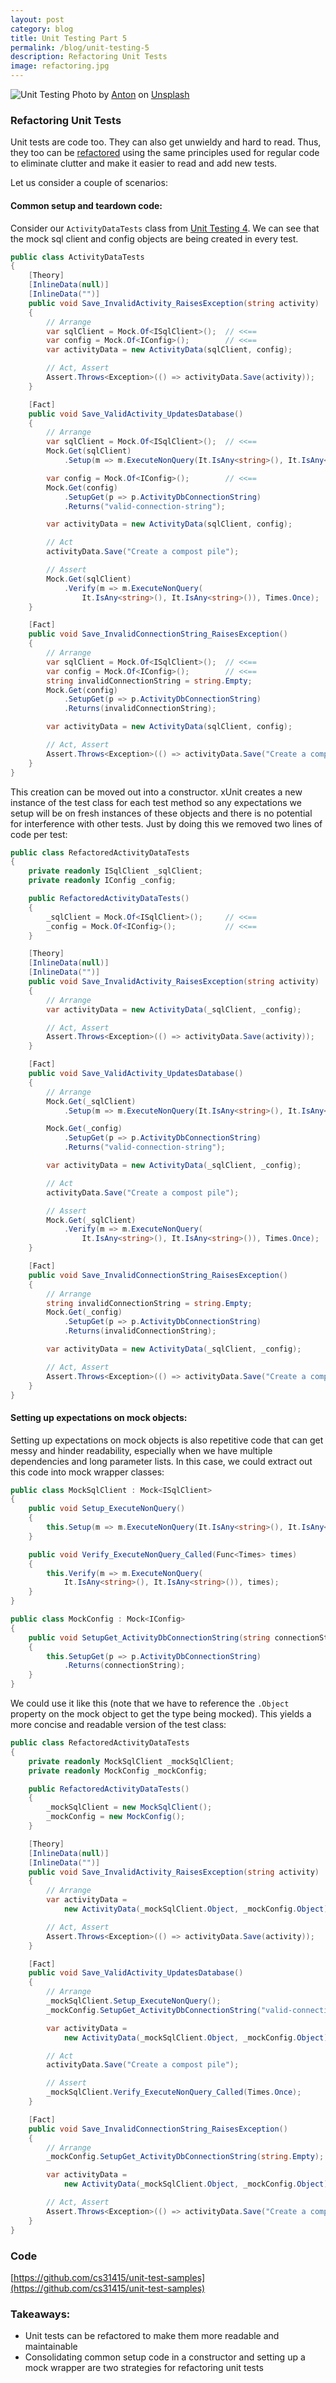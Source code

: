 ```yaml
---
layout: post
category: blog
title: Unit Testing Part 5
permalink: /blog/unit-testing-5
description: Refactoring Unit Tests
image: refactoring.jpg
---
```


![Unit Testing](../../../img/refactoring.jpg)
<span class="credit">Photo by <a href="https://unsplash.com/@uniqueton?utm_source=unsplash&amp;utm_medium=referral&amp;utm_content=creditCopyText">Anton</a> on <a href="https://unsplash.com/s/photos/cleaning?utm_source=unsplash&amp;utm_medium=referral&amp;utm_content=creditCopyText">Unsplash</a></span>

### Refactoring Unit Tests

Unit tests are code too. They can also get unwieldy and hard to read. Thus, they too can be [refactored](https://martinfowler.com/tags/refactoring.html) using the same principles used for regular code to eliminate clutter and make it easier to read and add new tests.

Let us consider a couple of scenarios:
#### Common setup and teardown code:

Consider our `ActivityDataTests` class from [Unit Testing 4](http://chandrasivaraman.com/blog/unit-testing-4/). We can see that the mock sql client and config objects are being created in every test. 

```csharp
public class ActivityDataTests
{
    [Theory]
    [InlineData(null)]
    [InlineData("")]
    public void Save_InvalidActivity_RaisesException(string activity)
    {
        // Arrange
        var sqlClient = Mock.Of<ISqlClient>();  // <<==
        var config = Mock.Of<IConfig>();        // <<==
        var activityData = new ActivityData(sqlClient, config);

        // Act, Assert
        Assert.Throws<Exception>(() => activityData.Save(activity));
    }

    [Fact]
    public void Save_ValidActivity_UpdatesDatabase()
    {
        // Arrange
        var sqlClient = Mock.Of<ISqlClient>();  // <<==
        Mock.Get(sqlClient)
            .Setup(m => m.ExecuteNonQuery(It.IsAny<string>(), It.IsAny<string>()));

        var config = Mock.Of<IConfig>();        // <<==
        Mock.Get(config)
            .SetupGet(p => p.ActivityDbConnectionString)
            .Returns("valid-connection-string");

        var activityData = new ActivityData(sqlClient, config);

        // Act
        activityData.Save("Create a compost pile");

        // Assert
        Mock.Get(sqlClient)
            .Verify(m => m.ExecuteNonQuery(
                It.IsAny<string>(), It.IsAny<string>()), Times.Once);
    }

    [Fact]
    public void Save_InvalidConnectionString_RaisesException()
    {
        // Arrange
        var sqlClient = Mock.Of<ISqlClient>();  // <<== 
        var config = Mock.Of<IConfig>();        // <<==
        string invalidConnectionString = string.Empty;
        Mock.Get(config)
            .SetupGet(p => p.ActivityDbConnectionString)
            .Returns(invalidConnectionString);

        var activityData = new ActivityData(sqlClient, config);

        // Act, Assert
        Assert.Throws<Exception>(() => activityData.Save("Create a compost pile"));
    }
}
```

This creation can be moved out into a constructor. xUnit creates a new instance of the test class for each test method so any expectations we setup will be on fresh instances of these objects and there is no potential for interference with other tests. Just by doing this we removed two lines of code per test:

```csharp
public class RefactoredActivityDataTests
{
    private readonly ISqlClient _sqlClient;
    private readonly IConfig _config;

    public RefactoredActivityDataTests()
    {
        _sqlClient = Mock.Of<ISqlClient>();     // <<==
        _config = Mock.Of<IConfig>();           // <<==
    }

    [Theory]
    [InlineData(null)]
    [InlineData("")]
    public void Save_InvalidActivity_RaisesException(string activity)
    {
        // Arrange
        var activityData = new ActivityData(_sqlClient, _config);

        // Act, Assert
        Assert.Throws<Exception>(() => activityData.Save(activity));
    }

    [Fact]
    public void Save_ValidActivity_UpdatesDatabase()
    {
        // Arrange
        Mock.Get(_sqlClient)
            .Setup(m => m.ExecuteNonQuery(It.IsAny<string>(), It.IsAny<string>()));

        Mock.Get(_config)
            .SetupGet(p => p.ActivityDbConnectionString)
            .Returns("valid-connection-string");

        var activityData = new ActivityData(_sqlClient, _config);

        // Act
        activityData.Save("Create a compost pile");

        // Assert
        Mock.Get(_sqlClient)
            .Verify(m => m.ExecuteNonQuery(
                It.IsAny<string>(), It.IsAny<string>()), Times.Once);
    }

    [Fact]
    public void Save_InvalidConnectionString_RaisesException()
    {
        // Arrange
        string invalidConnectionString = string.Empty;
        Mock.Get(_config)
            .SetupGet(p => p.ActivityDbConnectionString)
            .Returns(invalidConnectionString);

        var activityData = new ActivityData(_sqlClient, _config);

        // Act, Assert
        Assert.Throws<Exception>(() => activityData.Save("Create a compost pile"));
    }
}
```

#### Setting up expectations on mock objects:

Setting up expectations on mock objects is also repetitive code that can get messy and hinder readability, especially when we have multiple dependencies and long parameter lists. In this case, we could extract out this code into mock wrapper classes:

```csharp
public class MockSqlClient : Mock<ISqlClient>
{
    public void Setup_ExecuteNonQuery()
    {
        this.Setup(m => m.ExecuteNonQuery(It.IsAny<string>(), It.IsAny<string>()));
    }

    public void Verify_ExecuteNonQuery_Called(Func<Times> times)
    {
        this.Verify(m => m.ExecuteNonQuery(
            It.IsAny<string>(), It.IsAny<string>()), times);
    }
}

public class MockConfig : Mock<IConfig>
{
    public void SetupGet_ActivityDbConnectionString(string connectionString)
    {
        this.SetupGet(p => p.ActivityDbConnectionString)
            .Returns(connectionString);
    }
}
```

We could use it like this (note that we have to reference the `.Object` property on the mock object to get the type being mocked). This yields a more concise and readable version of the test class:
```csharp
public class RefactoredActivityDataTests
{
    private readonly MockSqlClient _mockSqlClient;
    private readonly MockConfig _mockConfig;

    public RefactoredActivityDataTests()
    {
        _mockSqlClient = new MockSqlClient();
        _mockConfig = new MockConfig();
    }

    [Theory]
    [InlineData(null)]
    [InlineData("")]
    public void Save_InvalidActivity_RaisesException(string activity)
    {
        // Arrange
        var activityData = 
            new ActivityData(_mockSqlClient.Object, _mockConfig.Object);

        // Act, Assert
        Assert.Throws<Exception>(() => activityData.Save(activity));
    }

    [Fact]
    public void Save_ValidActivity_UpdatesDatabase()
    {
        // Arrange
        _mockSqlClient.Setup_ExecuteNonQuery();
        _mockConfig.SetupGet_ActivityDbConnectionString("valid-connection-string");

        var activityData = 
            new ActivityData(_mockSqlClient.Object, _mockConfig.Object);

        // Act
        activityData.Save("Create a compost pile");

        // Assert
        _mockSqlClient.Verify_ExecuteNonQuery_Called(Times.Once);
    }

    [Fact]
    public void Save_InvalidConnectionString_RaisesException()
    {
        // Arrange
        _mockConfig.SetupGet_ActivityDbConnectionString(string.Empty);

        var activityData = 
            new ActivityData(_mockSqlClient.Object, _mockConfig.Object);

        // Act, Assert
        Assert.Throws<Exception>(() => activityData.Save("Create a compost pile"));
    }
}
```

### Code
[https://github.com/cs31415/unit-test-samples](https://github.com/cs31415/unit-test-samples)

### Takeaways:
- Unit tests can be refactored to make them more readable and maintainable
- Consolidating common setup code in a constructor and setting up a mock wrapper are two strategies for refactoring unit tests

